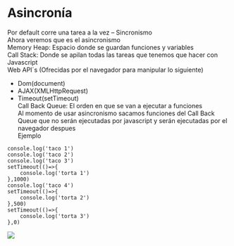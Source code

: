 # Asincronía

Por default corre una tarea a la vez – Sincronismo  
Ahora veremos que es el asincronismo  
Memory Heap: Espacio donde se guardan funciones y variables  
Call Stack: Donde se apilan todas las tareas que tenemos que hacer con Javascript  
Web API´s (Ofrecidas por el navegador para manipular lo siguiente)

-   Dom(document)
-   AJAX(XMLHttpRequest)
-   Timeout(setTimeout)  
    Call Back Queue: El orden en que se van a ejecutar a funciones  
    Al momento de usar asincronismo sacamos funciones del Call Back Queue que no serán ejecutadas por javascript y serán ejecutadas por el navegador despues  
    Ejemplo

```
console.log('taco 1')
console.log('taco 2')
console.log('taco 3')
setTimeout(()=>{
    console.log('torta 1')
},1000)
console.log('taco 4')
setTimeout(()=>{
    console.log('torta 2')
},500)
setTimeout(()=>{
    console.log('torta 3')
},0)

```

![](https://res.cloudinary.com/practicaldev/image/fetch/s--BLtCLQcd--/c_limit%2Cf_auto%2Cfl_progressive%2Cq_66%2Cw_880/https://devtolydiahallie.s3-us-west-1.amazonaws.com/gif14.1.gif)
